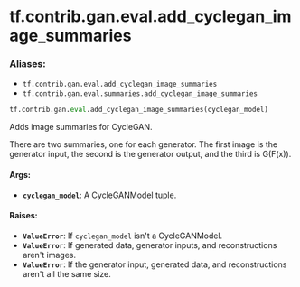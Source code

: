 <div itemscope itemtype="http://developers.google.com/ReferenceObject">
<meta itemprop="name" content="tf.contrib.gan.eval.add_cyclegan_image_summaries" />
<meta itemprop="path" content="Stable" />
</div>

# tf.contrib.gan.eval.add_cyclegan_image_summaries

### Aliases:

* `tf.contrib.gan.eval.add_cyclegan_image_summaries`
* `tf.contrib.gan.eval.summaries.add_cyclegan_image_summaries`

``` python
tf.contrib.gan.eval.add_cyclegan_image_summaries(cyclegan_model)
```

Adds image summaries for CycleGAN.

There are two summaries, one for each generator. The first image is the
generator input, the second is the generator output, and the third is G(F(x)).

#### Args:

* <b>`cyclegan_model`</b>: A CycleGANModel tuple.


#### Raises:

* <b>`ValueError`</b>: If `cyclegan_model` isn't a CycleGANModel.
* <b>`ValueError`</b>: If generated data, generator inputs, and reconstructions aren't
    images.
* <b>`ValueError`</b>: If the generator input, generated data, and reconstructions
    aren't all the same size.